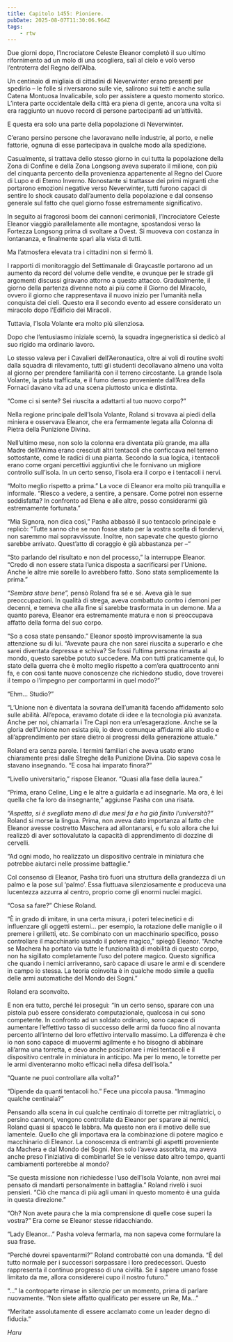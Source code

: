 ```yaml
---
title: Capitolo 1455: Pioniere.
pubDate: 2025-08-07T11:30:06.964Z
tags:
    - rtw
---
```



Due giorni dopo, l’Incrociatore Celeste Eleanor completò il suo ultimo rifornimento ad un molo di una scogliera, salì al cielo e volò verso l’entroterra del Regno dell’Alba.


Un centinaio di migliaia di cittadini di Neverwinter erano presenti per spedirlo – le folle si riversarono sulle vie, salirono sui tetti e anche sulla Catena Montuosa Invalicabile, solo per assistere a questo momento storico. L’intera parte occidentale della città era piena di gente, ancora una volta si era raggiunto un nuovo record di persone partecipanti ad un’attività.


E questa era solo una parte della popolazione di Neverwinter.


C’erano persino persone che lavoravano nelle industrie, al porto, e nelle fattorie, ognuna di esse partecipava in qualche modo alla spedizione.


Casualmente, si trattava dello stesso giorno in cui tutta la popolazione della Zona di Confine e della Zona Longsong aveva superato il milione, con più del cinquanta percento della provenienza appartenente al Regno del Cuore di Lupo e di Eterno Inverno. Nonostante si trattasse dei primi migranti che portarono emozioni negative verso Neverwinter, tutti furono capaci di sentire lo shock causato dall’aumento della popolazione e dal consenso generale sul fatto che quel giorno fosse estremamente significativo.


In seguito ai fragorosi boom dei cannoni cerimoniali, l’Incrociatore Celeste Eleanor viaggiò parallelamente alle montagne, spostandosi verso la Fortezza Longsong prima di svoltare a Ovest. Si muoveva con costanza in lontananza, e finalmente sparì alla vista di tutti.


Ma l’atmosfera elevata tra i cittadini non si fermò lì.


I rapporti di monitoraggio del Settimanale di Graycastle portarono ad un aumento da record del volume delle vendite, e ovunque per le strade gli argomenti discussi giravano attorno a questo attacco. Gradualmente, il giorno della partenza divenne noto ai più come il Giorno del Miracolo, ovvero il giorno che rappresentava il nuovo inizio per l’umanità nella conquista dei cieli. Questo era il secondo evento ad essere considerato un miracolo dopo l’Edificio dei Miracoli.


Tuttavia, l’Isola Volante era molto più silenziosa.


Dopo che l’entusiasmo iniziale scemò, la squadra ingegneristica si dedicò al suo rigido ma ordinario lavoro.


Lo stesso valeva per i Cavalieri dell’Aeronautica, oltre ai voli di routine svolti dalla squadra di rilevamento, tutti gli studenti decollavano almeno una volta al giorno per prendere familiarità con il terreno circostante. La grande Isola Volante, la pista trafficata, e il fumo denso proveniente dall’Area della Fornaci davano vita ad una scena piuttosto unica e distinta.


“Come ci si sente? Sei riuscita a adattarti al tuo nuovo corpo?”


Nella regione principale dell’Isola Volante, Roland si trovava ai piedi della miniera e osservava Eleanor, che era fermamente legata alla Colonna di Pietra della Punizione Divina.


Nell’ultimo mese, non solo la colonna era diventata più grande, ma alla Madre dell’Anima erano cresciuti altri tentacoli che conficcava nel terreno sottostante, come le radici di una pianta. Secondo la sua logica, i tentacoli erano come organi percettivi aggiuntivi che le fornivano un migliore controllo sull’isola. In un certo senso, l’isola era il corpo e i tentacoli i nervi.


“Molto meglio rispetto a prima.” La voce di Eleanor era molto più tranquilla e informale. “Riesco a vedere, a sentire, a pensare. Come potrei non esserne soddisfatta? In confronto ad Elena e alle altre, posso considerarmi già estremamente fortunata.”


“Mia Signora, non dica così,” Pasha abbassò il suo tentacolo principale e replicò: “Tutte sanno che se non fosse stato per la vostra scelta di fondervi, non saremmo mai sopravvissute. Inoltre, non sapevate che questo giorno sarebbe arrivato. Quest’atto di coraggio è già abbastanza per –“


“Sto parlando del risultato e non del processo,” la interruppe Eleanor. “Credo di non essere stata l’unica disposta a sacrificarsi per l’Unione. Anche le altre mie sorelle lo avrebbero fatto. Sono stata semplicemente la prima.”


<em>“Sembra stare bene”, </em>pensò Roland fra sé e sé. Aveva già le sue preoccupazioni. In qualità di strega, aveva combattuto contro i demoni per decenni, e temeva che alla fine si sarebbe trasformata in un demone. Ma a quanto pareva, Eleanor era estremamente matura e non si preoccupava affatto della forma del suo corpo.


“So a cosa state pensando.” Eleanor spostò improvvisamente la sua attenzione su di lui. “Avevate paura che non sarei riuscita a superarlo e che sarei diventata depressa e schiva? Se fossi l’ultima persona rimasta al mondo, questo sarebbe potuto succedere. Ma con tutti praticamente qui, lo stato della guerra che è molto meglio rispetto a com’era quattrocento anni fa, e con così tante nuove conoscenze che richiedono studio, dove troverei il tempo o l’impegno per comportarmi in quel modo?”


“Ehm… Studio?”


“L’Unione non è diventata la sovrana dell’umanità facendo affidamento solo sulle abilità. All’epoca, eravamo dotate di idee e la tecnologia più avanzata. Anche per noi, chiamarla i Tre Capi non era un’esagerazione. Anche se la gloria dell’Unione non esista più, io devo comunque affidarmi allo studio e all’apprendimento per stare dietro ai progressi della generazione attuale.”


Roland era senza parole. I termini familiari che aveva usato erano chiaramente presi dalle Streghe della Punizione Divina. Dio sapeva cosa le stavano insegnando. “E cosa hai imparato finora?”


“Livello universitario,” rispose Eleanor. “Quasi alla fase della laurea.”


“Prima, erano Celine, Ling e le altre a guidarla e ad insegnarle. Ma ora, è lei quella che fa loro da insegnante,” aggiunse Pasha con una risata.


<em>“Aspetta, si è svegliata meno di due mesi fa e ha già finito l’università?” </em>Roland si morse la lingua. Prima, non aveva dato importanza al fatto che Eleanor avesse costretto Maschera ad allontanarsi, e fu solo allora che lui realizzò di aver sottovalutato la capacità di apprendimento di dozzine di cervelli.


“Ad ogni modo, ho realizzato un dispositivo centrale in miniatura che potrebbe aiutarci nelle prossime battaglie.”


Col consenso di Eleanor, Pasha tirò fuori una struttura della grandezza di un palmo e la pose sul ‘palmo’. Essa fluttuava silenziosamente e produceva una lucentezza azzurra al centro, proprio come gli enormi nuclei magici.


“Cosa sa fare?” Chiese Roland.


“È in grado di imitare, in una certa misura, i poteri telecinetici e di influenzare gli oggetti esterni… per esempio, la rotazione delle maniglie o il premere i grilletti, etc. Se combinato con un macchinario specifico, posso controllare il macchinario usando il potere magico,” spiegò Eleanor. “Anche se Machera ha portato via tutte le funzionalità di mobilità di questo corpo, non ha sigillato completamente l’uso del potere magico. Questo significa che quando i nemici arriveranno, sarò capace di usare le armi e di scendere in campo io stessa. La teoria coinvolta è in qualche modo simile a quella delle armi automatiche del Mondo dei Sogni.”


Roland era sconvolto.


E non era tutto, perché lei proseguì: “In un certo senso, sparare con una pistola può essere considerato computazionale, qualcosa in cui sono competente. In confronto ad un soldato ordinario, sono capace di aumentare l’effettivo tasso di successo delle armi da fuoco fino al novanta percento all’interno del loro effettivo intervallo massimo. La differenza è che io non sono capace di muovermi agilmente e ho bisogno di abbinare all’arma una torretta, e devo anche posizionare i miei tentacoli e il dispositivo centrale in miniatura in anticipo. Ma per lo meno, le torrette per le armi diventeranno molto efficaci nella difesa dell’isola.”


“Quante ne puoi controllare alla volta?”


“Dipende da quanti tentacoli ho.” Fece una piccola pausa. “Immagino qualche centinaia?”


Pensando alla scena in cui qualche centinaio di torrette per mitragliatrici, o persino cannoni, vengono controllate da Eleanor per sparare ai nemici, Roland quasi si spaccò le labbra. Ma questo non era il motivo delle sue lamentele. Quello che gli importava era la combinazione di potere magico e macchinario di Eleanor. La conoscenza di entrambi gli aspetti proveniente da Machera e dal Mondo dei Sogni. Non solo l’aveva assorbita, ma aveva anche preso l’iniziativa di combinarle! Se le venisse dato altro tempo, quanti cambiamenti porterebbe al mondo?


“Se questa missione non richiedesse l’uso dell’Isola Volante, non avrei mai pensato di mandarti personalmente in battaglia.” Roland rivelò i suoi pensieri. “Ciò che manca di più agli umani in questo momento è una guida in questa direzione.”


“Oh? Non avete paura che la mia comprensione di quelle cose superi la vostra?” Era come se Eleanor stesse ridacchiando.


“Lady Eleanor…” Pasha voleva fermarla, ma non sapeva come formulare la sua frase.


“Perché dovrei spaventarmi?” Roland controbatté con una domanda. “È del tutto normale per i successori sorpassare i loro predecessori. Questo rappresenta il continuo progresso di una civiltà. Se il sapere umano fosse limitato da me, allora considererei cupo il nostro futuro.”


“…” la controparte rimase in silenzio per un momento, prima di parlare nuovamente. “Non siete affatto qualificato per essere un Re, Ma…”


“Meritate assolutamente di essere acclamato come un leader degno di fiducia.”


<em>Haru</em>
                                


                                



